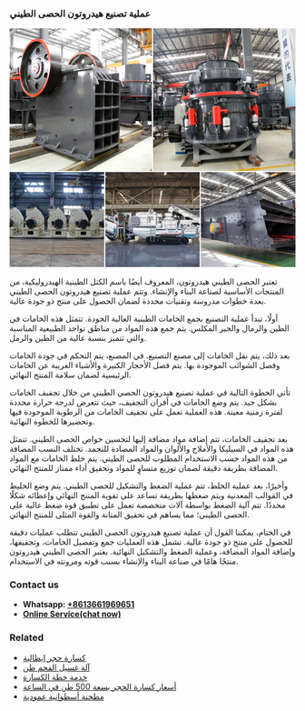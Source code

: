 <h3>عملية تصنيع هيدروتون الحصى الطيني</h3><img src='1701852516.jpg' alt=''><p>تعتبر الحصى الطيني هيدروتون، المعروف أيضًا باسم الكتل الطينية الهيدروليكية، من المنتجات الأساسية لصناعة البناء والإنشاء. وتتم عملية تصنيع هيدروتون الحصى الطيني بعدة خطوات مدروسة وتقنيات محددة لضمان الحصول على منتج ذو جودة عالية.</p><p>أولًا، تبدأ عملية التصنيع بجمع الخامات الطينية العالية الجودة. تتمثل هذه الخامات في الطين والرمال والجير المكلس. يتم جمع هذه المواد من مناطق تواجد الطبيعية المناسبة والتي تتميز بنسبة عالية من الطين والرمل.</p><p>بعد ذلك، يتم نقل الخامات إلى مصنع التصنيع. في المصنع، يتم التحكم في جودة الخامات وفصل الشوائب الموجودة بها. يتم فصل الأحجار الكبيرة والأشياء الغريبة عن الخامات الرئيسية لضمان سلامة المنتج النهائي.</p><p>تأتي الخطوة التالية في عملية تصنيع هيدروتون الحصى الطيني من خلال تجفيف الخامات بشكل جيد. يتم وضع الخامات في أفران التجفيف، حيث تتعرض لدرجة حرارة محددة لفترة زمنية معينة. هذه العملية تعمل على تجفيف الخامات من الرطوبة الموجودة فيها وتحضيرها للخطوة النهائية.</p><p>بعد تجفيف الخامات، تتم إضافة مواد مضافة إليها لتحسين خواص الحصى الطيني. تتمثل هذه المواد في السيليكا والأملاح والألوان والمواد المضادة للتجمد. تختلف النسب المضافة من هذه المواد حسب الاستخدام المطلوب للحصى الطيني. يتم خلط الخامات مع المواد المضافة بطريقة دقيقة لضمان توزيع متساوٍ للمواد وتحقيق أداء ممتاز للمنتج النهائي.</p><p>وأخيرًا، بعد عملية الخلط، تتم عملية الضغط والتشكيل للحصى الطيني. يتم وضع الخليط في القوالب المعدنية ويتم ضغطها بطريقة تساعد على تقوية المنتج النهائي وإعطائه شكلًا محددًا. تتم آلية الضغط بواسطة آلات متخصصة تعمل على تطبيق قوة ضغط عالية على الحصى الطيني؛ مما يساهم في تحقيق المتانة والقوة المثلى للمنتج النهائي.</p><p>في الختام، يمكننا القول أن عملية تصنيع هيدروتون الحصى الطيني تتطلب عمليات دقيقة للحصول على منتج ذو جودة عالية. تشمل هذه العمليات جمع وتفصيل الخامات، وتجفيفها، وإضافة المواد المضافة، وعملية الضغط والتشكيل النهائية. يعتبر الحصى الطيني هيدروتون منتجًا هامًا في صناعة البناء والإنشاء بسبب قوته ومرونته في الاستخدام.</p><h3>Contact us</h3><ul><li><strong>Whatsapp:&nbsp;<a href="https://wa.me/8613661969651">+8613661969651</a></strong></li><li><a href="https://swt.shibang-china.com/?git&amp;zhl&amp;عملية تصنيع هيدروتون الحصى الطيني"><strong>Online Service(chat now)</strong></a></li></ul><h3>Related</h3><ul><li><a href='كسارة حجر إيطالية.md'>كسارة حجر إيطالية</a></li><li><a href='آلة غسيل الفحم طن.md'>آلة غسيل الفحم طن</a></li><li><a href='خدمة خطة الكسارة.md'>خدمة خطة الكسارة</a></li><li><a href='أسعار كسارة الحجر بسعة 500 طن في الساعة.md'>أسعار كسارة الحجر بسعة 500 طن في الساعة</a></li><li><a href='مطحنة أسطوانية عمودية.md'>مطحنة أسطوانية عمودية</a></li></ul>